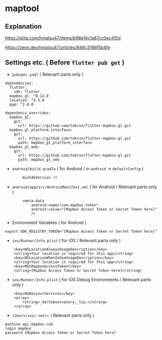 # maptool

## Explanation

https://qiita.com/hmatsu47/items/b98ef4c1a87cc0ec415d

https://zenn.dev/hmatsu47/articles/846c3186f5b4fe

## Settings etc. ( Before `flutter pub get` )

 - `pubspec.yaml` ( Relevant parts only )

```yaml:
dependencies:
  flutter:
    sdk: flutter
  mapbox_gl: ^0.12.0
  location: ^4.3.0
  gap: ^2.0.0

dependency_overrides:
  mapbox_gl:
    git:
      url: https://github.com/tobrun/flutter-mapbox-gl.git
  mapbox_gl_platform_interface:
    git:
      url: https://github.com/tobrun/flutter-mapbox-gl.git
      path: mapbox_gl_platform_interface
  mapbox_gl_web:
    git:
      url: https://github.com/tobrun/flutter-mapbox-gl.git
      path: mapbox_gl_web
```

 - `android/build.gradle` ( for Android / in `android` -> `defaultConfig` )

```json:build.gradle
        minSdkVersion 20
```

 - `android/app/src/AndroidManifest.xml` ( for Android / Relevant parts only )

```xml:
        <meta-data
            android:name="com.mapbox.token"
            android:value="[Mapbox Access Token or Secret Token here]"
            />
```

 - Environment Variables ( for Android )

```sh:
export SDK_REGISTRY_TOKEN="[Mapbox Access Token or Secret Token here]"
```

 - `ios/Runner/Info.plist` ( for iOS / Relevant parts only )

```xml:
    <key>NSLocationAlwaysUsageDescription</key>
    <string>Your location is required for this app</string>
    <key>NSLocationWhenInUseUsageDescription</key>
    <string>Your location is required for this app</string>
    <key>MGLMapboxAccessToken</key>
    <string>[Mapbox Access Token or Secret Token here]</string>
```

 - `ios/Runner/Info.plist` ( for iOS Debug Environments / Relevant parts only )

```xml:
    <key>NSBonjourServices</key>
    <array>
        <string>_dartobservatory._tcp.</string>
    </array>
```

 - `/Users/xxx/.netrc` ( Relevant parts only )

```sh:
machine api.mapbox.com
login mapbox
password [Mapbox Access Token or Secret Token here]
```
